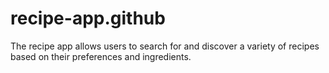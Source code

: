 # recipe-app.github
 The recipe app allows users to search for and discover a variety of recipes based on their preferences and ingredients.
